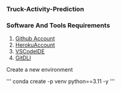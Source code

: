 ### Truck-Activity-Prediction

### Software And Tools Requirements

1. [Github Account](https://github.com)
2. [HerokuAccount](https://heroku.com)
3. [VSCodeIDE](https://code.visualstudio.com/)
4. [GitDLI](https://git-scm.com/downloads/win)

Create a new environment

'''
conda create -p venv python==3.11 -y
'''